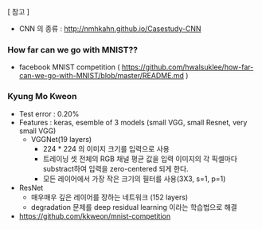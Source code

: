 [ 참고 ]
 - CNN 의 종류 : http://nmhkahn.github.io/Casestudy-CNN

### How far can we go with MNIST??
  - facebook MNIST competition ( https://github.com/hwalsuklee/how-far-can-we-go-with-MNIST/blob/master/README.md )
  
### Kyung Mo Kweon
 - Test error : 0.20%
 - Features : keras, esemble of 3 models (small VGG, small Resnet, very small VGG)
   - VGGNet(19 layers)
     - 224 * 224 의 이미지 크기를 입력으로 사용
     - 트레이닝 셋 전체의 RGB 채널 평균 값을 입력 이미지의 각 픽셀마다 substract하여 입력을 zero-centered 되게 한다.
     - 모든 레이어에서 가장 작은 크기의 필터를 사용(3X3, s=1, p=1) 
  - ResNet
     - 매우매우 깊은 레이어를 장하는 네트워크 (152 layers)
     - degradation 문제를 deep residual learning 이라는 학습법으로 해결
 - https://github.com/kkweon/mnist-competition